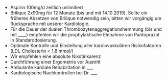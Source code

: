 - Aspirin 100mg/d zeitlich unlimitiert
- Brilique 2x90mg für 12 Monate (bis und mit 14.10.2019). Sollte ein früheres Absetzen von Brilique notwendig sein, bitten wir vorgängig um Rücksprache mit unserer Kardiologie.
- Für die Dauer der dualen Thrombozytenaggregationshemmung (bis und mit ____) empfehlen wir die prophylaktische EInnahme von Pantoprazol in Standarddosierung.
- Optimale Kontrolle und Einstellung aller kardiovaskulären Risikofaktoren (LDL-Cholesterin < 1.8 mmol/l
- Wir empfehlen eine absolute Nikotinkarenz
- Durchführung einer Ergometrie vor Austritt
- Ambulante kardiale Rehabilitation in ___
- Kardiologische Nachkontrollen bei Dr. ___
